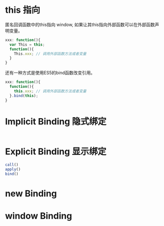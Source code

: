 # this 指向
匿名回调函数中的this指向 window, 如果让其this指向外部函数可以在外部函数声明变量。
```javascript
xxx: function(){
  var This = this;
  function(){
    This.xxx; // 调用外部函数方法或者变量
  }
}
```
还有一种方式是使用ES5的bind函数改变引用。
```javascript
xxx: function(){
  function(){
    this.xxx; // 调用外部函数方法或者变量
  }.bind(this);
}
```
# Implicit Binding 隐式绑定
```javascript

```
# Explicit Binding 显示绑定
```javascript
call()
apply()
bind()
```

# new Binding
# window Binding
